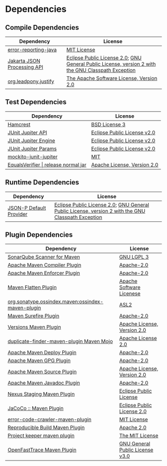 <!-- @formatter:off -->
# Dependencies

## Compile Dependencies

| Dependency                       | License                                                                                                      |
| -------------------------------- | ------------------------------------------------------------------------------------------------------------ |
| [error-reporting-java][0]        | [MIT License][1]                                                                                             |
| [Jakarta JSON Processing API][2] | [Eclipse Public License 2.0][3]; [GNU General Public License, version 2 with the GNU Classpath Exception][4] |
| [org.leadpony.justify][5]        | [The Apache Software License, Version 2.0][6]                                                                |

## Test Dependencies

| Dependency                                 | License                           |
| ------------------------------------------ | --------------------------------- |
| [Hamcrest][7]                              | [BSD License 3][8]                |
| [JUnit Jupiter API][9]                     | [Eclipse Public License v2.0][10] |
| [JUnit Jupiter Engine][9]                  | [Eclipse Public License v2.0][10] |
| [JUnit Jupiter Params][9]                  | [Eclipse Public License v2.0][10] |
| [mockito-junit-jupiter][11]                | [MIT][12]                         |
| [EqualsVerifier \| release normal jar][13] | [Apache License, Version 2.0][14] |

## Runtime Dependencies

| Dependency                   | License                                                                                                      |
| ---------------------------- | ------------------------------------------------------------------------------------------------------------ |
| [JSON-P Default Provider][2] | [Eclipse Public License 2.0][3]; [GNU General Public License, version 2 with the GNU Classpath Exception][4] |

## Plugin Dependencies

| Dependency                                              | License                               |
| ------------------------------------------------------- | ------------------------------------- |
| [SonarQube Scanner for Maven][15]                       | [GNU LGPL 3][16]                      |
| [Apache Maven Compiler Plugin][17]                      | [Apache-2.0][14]                      |
| [Apache Maven Enforcer Plugin][18]                      | [Apache-2.0][14]                      |
| [Maven Flatten Plugin][19]                              | [Apache Software Licenese][14]        |
| [org.sonatype.ossindex.maven:ossindex-maven-plugin][20] | [ASL2][6]                             |
| [Maven Surefire Plugin][21]                             | [Apache-2.0][14]                      |
| [Versions Maven Plugin][22]                             | [Apache License, Version 2.0][14]     |
| [duplicate-finder-maven-plugin Maven Mojo][23]          | [Apache License 2.0][24]              |
| [Apache Maven Deploy Plugin][25]                        | [Apache-2.0][14]                      |
| [Apache Maven GPG Plugin][26]                           | [Apache-2.0][14]                      |
| [Apache Maven Source Plugin][27]                        | [Apache License, Version 2.0][14]     |
| [Apache Maven Javadoc Plugin][28]                       | [Apache-2.0][14]                      |
| [Nexus Staging Maven Plugin][29]                        | [Eclipse Public License][30]          |
| [JaCoCo :: Maven Plugin][31]                            | [Eclipse Public License 2.0][32]      |
| [error-code-crawler-maven-plugin][33]                   | [MIT License][34]                     |
| [Reproducible Build Maven Plugin][35]                   | [Apache 2.0][6]                       |
| [Project keeper maven plugin][36]                       | [The MIT License][37]                 |
| [OpenFastTrace Maven Plugin][38]                        | [GNU General Public License v3.0][39] |

[0]: https://github.com/exasol/error-reporting-java/
[1]: https://github.com/exasol/error-reporting-java/blob/main/LICENSE
[2]: https://github.com/eclipse-ee4j/jsonp
[3]: https://projects.eclipse.org/license/epl-2.0
[4]: https://projects.eclipse.org/license/secondary-gpl-2.0-cp
[5]: https://github.com/leadpony/justify
[6]: http://www.apache.org/licenses/LICENSE-2.0.txt
[7]: http://hamcrest.org/JavaHamcrest/
[8]: http://opensource.org/licenses/BSD-3-Clause
[9]: https://junit.org/junit5/
[10]: https://www.eclipse.org/legal/epl-v20.html
[11]: https://github.com/mockito/mockito
[12]: https://opensource.org/licenses/MIT
[13]: https://www.jqno.nl/equalsverifier
[14]: https://www.apache.org/licenses/LICENSE-2.0.txt
[15]: http://sonarsource.github.io/sonar-scanner-maven/
[16]: http://www.gnu.org/licenses/lgpl.txt
[17]: https://maven.apache.org/plugins/maven-compiler-plugin/
[18]: https://maven.apache.org/enforcer/maven-enforcer-plugin/
[19]: https://www.mojohaus.org/flatten-maven-plugin/
[20]: https://sonatype.github.io/ossindex-maven/maven-plugin/
[21]: https://maven.apache.org/surefire/maven-surefire-plugin/
[22]: https://www.mojohaus.org/versions/versions-maven-plugin/
[23]: https://basepom.github.io/duplicate-finder-maven-plugin
[24]: http://www.apache.org/licenses/LICENSE-2.0.html
[25]: https://maven.apache.org/plugins/maven-deploy-plugin/
[26]: https://maven.apache.org/plugins/maven-gpg-plugin/
[27]: https://maven.apache.org/plugins/maven-source-plugin/
[28]: https://maven.apache.org/plugins/maven-javadoc-plugin/
[29]: http://www.sonatype.com/public-parent/nexus-maven-plugins/nexus-staging/nexus-staging-maven-plugin/
[30]: http://www.eclipse.org/legal/epl-v10.html
[31]: https://www.jacoco.org/jacoco/trunk/doc/maven.html
[32]: https://www.eclipse.org/legal/epl-2.0/
[33]: https://github.com/exasol/error-code-crawler-maven-plugin/
[34]: https://github.com/exasol/error-code-crawler-maven-plugin/blob/main/LICENSE
[35]: http://zlika.github.io/reproducible-build-maven-plugin
[36]: https://github.com/exasol/project-keeper/
[37]: https://github.com/exasol/project-keeper/blob/main/LICENSE
[38]: https://github.com/itsallcode/openfasttrace-maven-plugin
[39]: https://www.gnu.org/licenses/gpl-3.0.html
